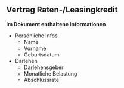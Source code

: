 ## Vertrag Raten-/Leasingkredit 

**Im Dokument enthaltene Informationen**
- Persönliche Infos
    -  Name
    -  Vorname
    -  Geburtsdatum
- Darlehen
    -  Darlehensgeber
    -  Monatliche Belastung
    -  Abschlussrate

